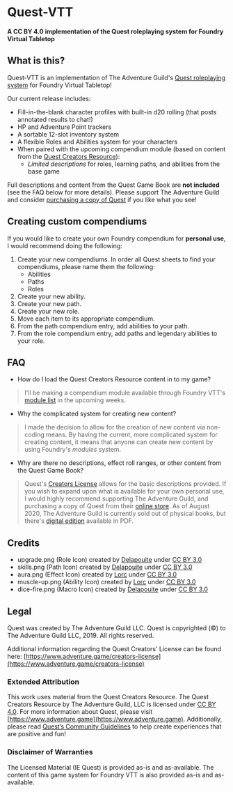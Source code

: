 # Quest-VTT
**A CC BY 4.0 implementation of the Quest roleplaying system for Foundry Virtual Tabletop**

## What is this?
Quest-VTT is an implementation of The Adventure Guild's [Quest roleplaying system](https://adventure.game/) for Foundry Virtual Tabletop!

Our current release includes:
* Fill-in-the-blank character profiles with built-in d20 rolling (that posts annotated results to chat!)
* HP and Adventure Point trackers
* A sortable 12-slot inventory system
* A flexible Roles and Abilities system for your characters
* When paired with the upcoming compendium module (based on content from the [Quest Creators Resource](https://www.adventure.game/creators-license)):
    * _Limited descriptions_ for roles, learning paths, and abilities from the base game

Full descriptions and content from the Quest Game Book are **not included** (see the FAQ below for more details).  Please support The Adventure Guild and consider [purchasing a copy of Quest](https://www.adventure.game/digital-edition) if you like what you see!

## Creating custom compendiums
If you would like to create your own Foundry compendium for **personal use**, I would recommend doing the following:
1. Create your new compendiums. In order all Quest sheets to find your compendiums, please name them the following:
    - Abilities
    - Paths
    - Roles
2. Create your new ability.
3. Create your new path.
4. Create your new role.
5. Move each item to its appropriate compendium.
6. From the path compendium entry, add abilities to your path.
7. From the role compendium entry, add paths and legendary abilities to your role.

## FAQ
*   How do I load the Quest Creators Resource content in to my game?

   > I'll be making a compendium module available through Foundry VTT's [module list](https://foundryvtt.com/packages/modules) in the upcoming weeks.
*   Why the complicated system for creating new content?

   > I made the decision to allow for the creation of new content via non-coding means. By having the current, more complicated system for creating content, it means that anyone can create new content by using Foundry's _modules_ system.
*   Why are there no descriptions, effect roll ranges, or other content from the Quest Game Book?

   > Quest's [Creators License](https://www.adventure.game/creators-license) allows for the basic descriptions provided. If you wish to expand upon what is available for your own personal use, I would highly recommend supporting The Adventure Guild, and purchasing a copy of Quest from their [online store](https://www.adventure.game/store). As of August 2020, The Adventure Guild is currently sold out of physical books, but there's [digital edition](https://www.adventure.game/digital-edition) available in PDF.

## Credits
- upgrade.png (Role Icon) created by [Delapouite](http://delapouite.com/) under [CC BY 3.0](http://creativecommons.org/licenses/by/3.0/)
- skills.png (Path Icon) created by [Delapouite](http://delapouite.com/) under [CC BY 3.0](http://creativecommons.org/licenses/by/3.0/)
- aura.png (Effect Icon) created by [Lorc](http://lorcblog.blogspot.com/) under [CC BY 3.0](http://creativecommons.org/licenses/by/3.0/)
- muscle-up.png (Ability Icon) created by [Lorc](http://lorcblog.blogspot.com/) under [CC BY 3.0](http://creativecommons.org/licenses/by/3.0/)
- dice-fire.png (Macro Icon) created by [Delapouite](http://delapouite.com/) under [CC BY 3.0](http://creativecommons.org/licenses/by/3.0/)

## Legal
Quest was created by The Adventure Guild LLC.
Quest is copyrighted (©) to The Adventure Guild LLC, 2019. All rights reserved.

Additional information regarding the Quest Creators' License can be found here:
[https://www.adventure.game/creators-license](https://www.adventure.game/creators-license)

### Extended Attribution
This work uses material from the Quest Creators Resource. The Quest Creators Resource by The Adventure Guild, LLC is licensed under [CC BY 4.0](https://creativecommons.org/licenses/by/4.0/). For more information about Quest, please visit [https://www.adventure.game](https://www.adventure.game). Additionally, please read [Quest’s Community Guidelines](https://www.adventure.game/community-code) to help create experiences that are positive and fun!

### Disclaimer of Warranties
The Licensed Material (IE Quest) is provided as-is and as-available. 
The content of this game system for Foundry VTT is also provided as-is and as-available.
